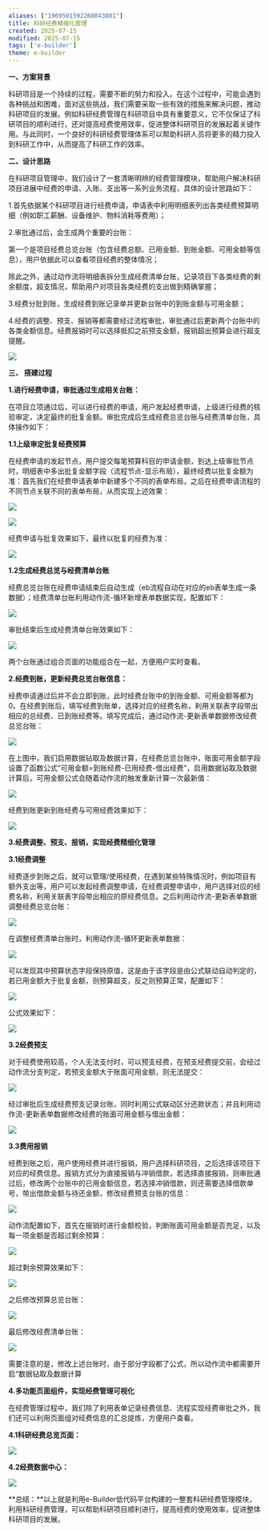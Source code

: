 ```yaml
---
aliases: ["1969501592260043801"]
title: 科研经费精细化管理
created: 2025-07-15
modified: 2025-07-15
tags: ['e-builder']
theme: e-builder
---
```


**一、方案背景**

科研项目是一个持续的过程，需要不断的努力和投入。在这个过程中，可能会遇到各种挑战和困难，面对这些挑战，我们需要采取一些有效的措施来解决问题，推动科研项目的发展。例如科研经费管理在科研项目中具有重要意义，它不仅保证了科研项目的顺利进行，还对提高经费使用效率，促进整体科研项目的发展起着关键作用。与此同时，一个良好的科研经费管理体系可以帮助科研人员将更多的精力投入到科研工作中，从而提高了科研工作的效率。

**二、设计思路**

在科研项目管理中，我们设计了一套清晰明辨的经费管理模块，帮助用户解决科研项目进展中经费的申请、入账、支出等一系列业务流程，具体的设计思路如下：

1.首先依据某个科研项目进行经费申请，申请表中利用明细表列出各类经费预算明细（例如职工薪酬、设备维护、物料消耗等费用）；

2.审批通过后，会生成两个重要的台账：

第一个是项目经费总览台账（包含经费总额、已用金额、到账金额、可用金额等信息），用户依据此可以查看项目经费的整体情况；

除此之外，通过动作流将明细表拆分生成经费清单台账，记录项目下各类经费的剩余额度，超支情况，帮助用户对项目各类经费的支出做到精确掌握；

3.经费分批到账，生成经费到账记录单并更新台账中的到账金额与可用金额；

4.经费的调整、预支、报销等都需要经过流程审批，审批通过后更新两个台账中的各类金额信息。经费报销时可以选择抵扣之前预支金额，报销超出预算会进行超支提醒。

![](77024c4b11348b906edd50720ab6152f.jpg)

**三、 搭建过程**

**1.进行经费申请，审批通过生成相关台账：**

在项目立项通过后，可以进行经费的申请，用户发起经费申请，上级进行经费的核验审定，决定最终的批复金额。审批完成后生成经费总览台账与经费清单台账，具体操作如下：

**1.1上级审定批复经费预算**

在经费申请的发起节点，用户提交每笔预算科目的申请金额，到达上级审批节点时，明细表中多出批复金额字段（流程节点-显示布局），最终经费以批复金额为准：首先我们在经费申请表单中新建多个不同的表单布局，之后在经费申请流程的不同节点关联不同的表单布局，从而实现上述效果：

![](0b8c861c58a22bfc83edf27cf75f56f6.jpg)

![](e6647274437404f6160083d010140cad.jpg)

经费申请与批复效果如下，最终以批复的经费为准：

![](09d068a3b43f72574039fd291c0bede3.jpg)

**1.2生成经费总览与经费清单台账**

经费总览台账在经费申请结束后自动生成（eb流程自动在对应的eb表单生成一条数据）；经费清单台账利用动作流-循环新增表单数据实现，配置如下：

![](44f456bfee9c30e381f309265e4c9d51.jpg)

审批结束后生成经费清单台账效果如下：

![](cf2e1cae48b3c40e15a65eb449881cd0.jpg)

两个台账通过组合页面的功能组合在一起，方便用户实时查看。

**2.经费到账，更新经费总览台账信息：**

经费申请通过后并不会立即到账，此时经费台账中的到账金额、可用金额等都为0。在经费到账后，填写经费到账单，选择对应的经费名称，利用关联表字段带出相应的总经费、已到账经费等。填写完成后，通过动作流-更新表单数据修改经费总览台账：

![](0397eab002209f89091a601f70ec3342.jpg)

在上图中，我们启用数据钻取及数据计算，在经费总览台账中，账面可用金额字段设置了函数公式“可用金额=到账经费-已用经费-借出经费”，启用数据钻取及数据计算后，可用金额公式会随着动作流的触发重新计算一次最新值：

![](2d69e3142ff96c973d9d68876cb284f8.jpg)

经费到账更新到账经费与可用经费效果如下：

![](9a74f52415fdeaf5df7ad13c78a937a7.jpg)

**3.经费调整、预支、报销，实现经费精细化管理**

**3.1经费调整**

经费逐步到账之后，就可以管理/使用经费，在遇到某些特殊情况时，例如项目有额外支出等，用户可以发起经费调整申请，在经费调整申请中，用户选择对应的经费名称，利用关联表字段带出相应的原经费信息。之后利用动作流-更新表单数据调整经费总览台账：

![](e85a1a64469de1f9a8fc6b6d254925f5.jpg)

在调整经费清单台账时，利用动作流-循环更新表单数据：

![](b05666e8af17aa3d8855d5b8f7c81714.jpg)

可以发现其中预算状态字段保持原值，这是由于该字段是由公式联动自动判定的，若已用金额大于批复金额，则预算超支，反之则预算正常，配置如下：

![](e645e139f0c365cc528c7bf60cd6890e.jpg)

公式效果如下：

![](f7f95a115743488ff354916afaff0334.jpg)

**3.2经费预支**

对于经费使用较高，个人无法支付时，可以预支经费，在预支经费提交前，会经过动作流分支判定，若预支金额大于账面可用金额，则无法提交：

![](77233d94d8ac0567cb27a12ebd58c7b6.jpg)

经过审批后生成经费预支记录台账，同时利用公式联动区分还款状态；并且利用动作流-更新表单数据修改经费的账面可用金额与借出金额：

![](418107a15a4a94aa40cccc37fd241f56.jpg)

**3.3费用报销**

经费到账之后，用户使用经费并进行报销，用户选择科研项目，之后选择该项目下对应的经费信息。报销方式分为直接报销与冲销借款，若选择直接报销，则审批通过后，修改两个台账中的已用金额信息，若选择冲销借款，则还需要选择借款单号，带出借款金额与待还金额，修改经费预支台账的信息：

![](dedb71a2eb21e42797e25f0947eed3f1.jpg)

动作流配置如下，首先在报销时进行金额校验，判断账面可用金额是否充足，以及每一项金额是否超过剩余预算：

![](a88da15386d90c96a23cba5bf1d04a18.jpg)

超过剩余预算效果如下：

![](a8757374e2a61904189c1a46706c15ea.jpg)

之后修改预算总览台账：

![](97e2f9445a66a2d887143d565d8ff0b8.jpg)

最后修改经费清单台账：

![](bda80bf33be6d91b66673f8f0a9a7894.jpg)

需要注意的是，修改上述台账时，由于部分字段都了公式，所以动作流中都需要开启“数据钻取及数据计算

**4.多功能页面组件，实现经费管理可视化**

在经费管理过程中，我们除了利用表单记录经费信息、流程实现经费审批之外，我们还可以利用页面组对经费信息的汇总提炼，方便用户查看。

**4.1科研经费总览页面：**

![](7276c276b850fb3668633be030d3e1f2.jpg)

**4.2经费数据中心：**

**![](45a03e842fdc9e7ac53eac8ca4291cac.jpg)**

**总结：**以上就是利用e-Builder低代码平台构建的一整套科研经费管理模块，利用科研经费管理，可以帮助科研项目顺利进行，提高经费的使用效率，促进整体科研项目的发展。